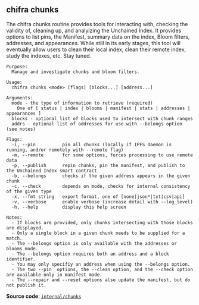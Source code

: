 ## chifra chunks

The chifra chunks routine provides tools for interacting with, checking the validity of,
cleaning up, and analyizing the Unchained Index. It provides options to list pins,
the Manifest, summary data on the index, Bloom filters, addresses, and appearances.
While still in its early stages, this tool will eventually allow users to clean
their local index, clean their remote index, study the indexes, etc. Stay tuned.

```[plaintext]
Purpose:
  Manage and investigate chunks and bloom filters.

Usage:
  chifra chunks <mode> [flags] [blocks...] [address...]

Arguments:
  mode - the type of information to retrieve (required)
	One of [ status | index | blooms | manifest | stats | addresses | appearances ]
  blocks - optional list of blocks used to intersect with chunk ranges
  addrs - optional list of addresses for use with --belongs option (see notes)

Flags:
  -i, --pin          pin all chunks (locally if IPFS daemon is running, and/or remotely with --remote flag)
  -m, --remote       for some options, forces processing to use remote data
  -p, --publish      repin chunks, pin the manifest, and publish to the Unchained Index smart contract
  -b, --belongs      checks if the given address appears in the given chunk
  -c, --check        depends on mode, checks for internal consistency of the given type
  -x, --fmt string   export format, one of [none|json*|txt|csv|api]
  -v, --verbose      enable verbose (increase detail with --log_level)
  -h, --help         display this help screen

Notes:
  - If blocks are provided, only chunks intersecting with those blocks are displayed.
  - Only a single block in a given chunk needs to be supplied for a match.
  - The --belongs option is only available with the addresses or blooms mode.
  - The --belongs option requires both an address and a block identifier.
  - You may only specifiy an address when using the --belongs option.
  - The two --pin_ options, the --clean option, and the --check option are available only in manifest mode.
  - The --repair and --reset options also update the manifest, but do not publish it.
```

**Source code**: [`internal/chunks`](https://github.com/TrueBlocks/trueblocks-core/tree/master/src/apps/chifra/internal/chunks)

